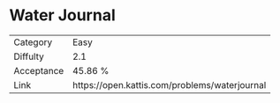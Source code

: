 # Water Journal

<table>
    <tr>
        <td>Category</td>
        <td>Easy</td>
    </tr>
    <tr>
        <td>Diffulty</td>
        <td>2.1</td>
    </tr>
    <tr>
        <td>Acceptance</td>
        <td>45.86 %</td>
    </tr>
    <tr>
        <td>Link</td>
        <td>https://open.kattis.com/problems/waterjournal</td>
    </tr>
</table>